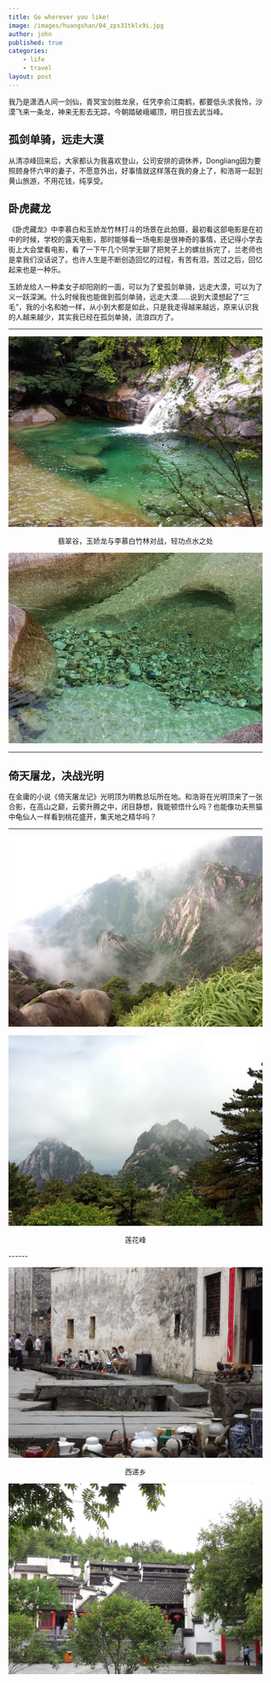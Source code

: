 ```yaml
---
title: Go wherever you like!
image: /images/huangshan/04_zps31tklx9i.jpg
author: john
published: true
categories: 
    - life
    - travel
layout: post
---
```



我乃是潇洒人间一剑仙，青冥宝剑胜龙泉，任凭李俞江南鹤，都要低头求我怜，沙漠飞来一条龙，神来无影去无踪，今朝踏破峨嵋顶，明日拔去武当峰。



## 孤剑单骑，远走大漠

从清凉峰回来后，大家都认为我喜欢登山，公司安排的调休养，Dongliang因为要照顾身怀六甲的妻子，不愿意外出，好事情就这样落在我的身上了，和浩哥一起到黄山旅游，不用花钱，纯享受。

## 卧虎藏龙

《卧虎藏龙》中李慕白和玉娇龙竹林打斗的场景在此拍摄，最初看这部电影是在初中的时候，学校的露天电影，那时能够看一场电影是很神奇的事情，还记得小学去街上大会堂看电影，看了一下午几个同学无聊了把凳子上的螺丝拆完了，兰老师也是拿我们没话说了。也许人生是不断创造回忆的过程，有苦有泪，苦过之后，回忆起来也是一种乐。

玉娇龙给人一种柔女子却阳刚的一面，可以为了爱孤剑单骑，远走大漠，可以为了义一跃深渊。什么时候我也能做到孤剑单骑，远走大漠……说到大漠想起了“三毛”，我的小名和她一样，从小到大都是如此，只是我走得越来越远，原来认识我的人越来越少，其实我已经在孤剑单骑，流浪四方了。

<!-- “为什么流浪，流浪远方，为了天空飞翔的小鸟，为了山间轻流的小溪，为了宽阔的草原，流浪流浪……” -->

------

![Travel to Mount Huangshan](/images/huangshan/01_zpsza5jp1br.jpg)

<p align="center">翡翠谷，玉娇龙与李慕白竹林对战，轻功点水之处</p>

![Travel to Mount Huangshan](/images/huangshan/02_zpspmbpwdia.jpg)

<!-- <p align="center">在峡谷的尽头，哇！是爱情石哦，等有了心爱的人会再一起来</p> -->

------

## 倚天屠龙，决战光明

在金庸的小说《倚天屠龙记》光明顶为明教总坛所在地。和浩哥在光明顶来了一张合影，在高山之巅，云雾升腾之中，闭目静想，我能顿悟什么吗？也能像功夫熊猫中龟仙人一样看到桃花盛开，集天地之精华吗？

------
![Travel to Mount Huangshan](/images/huangshan/03_zpstlsylifr.jpg)


![Travel to Mount Huangshan](/images/huangshan/04_zps31tklx9i.jpg)

<p align="center">莲花峰</p>
------

![Travel to Mount Huangshan](/images/huangshan/05_zpswkdggavn.jpg)

<p align="center">西递乡<!-- ，很有山水文化气息的小镇 --></p>

![Travel to Mount Huangshan](/images/huangshan/06_zpsdb52myvr.jpg)

